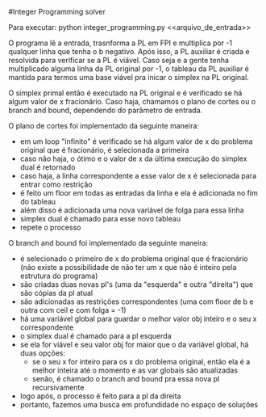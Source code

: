 #Integer Programming solver

Para executar: python integer_programming.py <<arquivo_de_entrada>>

O programa lê a entrada, trasnforma a PL em FPI e multiplica por -1 qualquer linha que tenha o b negativo.
Após isso, a PL auxiliar é criada e resolvida para verificar se a PL é viável. Caso seja e a gente tenha multiplicado
alguma linha da PL original por -1, o tableau da PL auxiliar é mantida para termos uma base viável pra inicar o simplex
na PL original.

O simplex primal então é executado na PL original e é verificado se há algum valor de x fracionário. Caso haja, chamamos
o plano de cortes ou o branch and bound, dependendo do parâmetro de entrada.

O plano de cortes foi implementado da seguinte maneira:
- em um loop "infinito" é verificado se há algum valor de x do problema original que é fracionário, é selecionada a primeira
- caso não haja, o ótimo e o valor de x da última execução do simplex dual é retornado
- caso haja, a linha correspondente a esse valor de x é selecionada para entrar como restrição
- é feito um floor em todas as entradas da linha e ela é adicionada no fim do tableau
- além disso é adicionada uma nova variável de folga para essa linha
- simplex dual é chamado para esse novo tableau
- repete o processo

O branch and bound foi implementado da seguinte maneira:
- é selecionado o primeiro de x do problema original que é fracionário (não existe a possibilidade de não ter um x que não é inteiro pela estrutura do programa)
- são criadas duas novas pl's (uma da "esquerda" e outra "direita") que são cópias da pl atual
- são adicionadas as restrições correspondentes (uma com floor de b e outra com ceil e com folga = -1)
- há uma variável global para guardar o melhor valor obj inteiro e o seu x correspondente
- o simplex dual é chamado para a pl esquerda
- se ela for viável e seu valor obj for maior que o da variável global, há duas opções:
	- se o seu x for inteiro para os x do problema original, então ela é a melhor inteira até o momento e as var globais são atualizadas
	- senão, é chamado o branch and bound pra essa nova pl recursivamente
- logo após, o processo é feito para a pl da direita
- portanto, fazemos uma busca em profundidade no espaço de soluções
